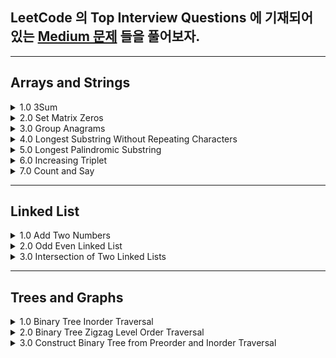 
## LeetCode 의 Top Interview Questions 에 기재되어 있는 [Medium 문제](https://leetcode.com/explore/interview/card/top-interview-questions-medium/103/array-and-strings/776/) 들을 풀어보자.

---
## Arrays and Strings

<details> 
  <summary> 1.0 3Sum </summary> 
  
  > 고민 
  - brute force 말고 다른 방법 을 찾아보자
  
  
  > 해결
  ### Intuition
<!-- Describe your first thoughts on how to solve this problem. -->
As given hint, once you designate the `Target` value that will be summed up to 0 with other two values, you can use dictionary to solve the problem. 

### Approach
<!-- Describe your approach to solving the problem. -->

1.0 Sort the given array. Once you sort the array, you won't have to deal with same sum of 3 values with different permutations. You are only interested in getting the `combination of sum`. 

Example) Given [-1,0,1,2,-1,4]

- Possible outcome = [-1,0,1], [-1,2,-1] ,[0,1,1] 
- You are `not interested` in the `sequence`, but the combination of integer, so you must only get  [-1,0,1] or [0,1,1] depending on how you sort the array.
- Sort the array in ascending order, it becomes ->  [-4,-1,-1,0,1,2]
- The following result would be = [-1,-1,2],[-1,0,1],[-1,0,1] and the duplicate combinations can be omitted using `Set`

2.0 Declare `Set<[Int]>` to prevent from getting duplicate combination of sum as shown in the example above.

3.0 Iterate through the array until `index` reaches up to right below `nums.count-1`. This way you dont have to examine the last two elements since you are only interested in sum of 3. 

4.0 Create innerloop that iterates from `index+1` until right below `nums.count`. Here you would update dictionary with `-(Target + sortedArray[j])` for key, and j as the value. 

5.0 if you find matchingValue with respect to the existing key of dictionary, record the indexes in the result. 



### Complexity
- Time complexity: `O(n^2)`
<!-- Add your time complexity here, e.g. $$O(n)$$ -->

- Space complexity: `O(n^2)`
<!-- Add your space complexity here, e.g. $$O(n)$$ -->

### Code

```swift 
class Solution {
    
  func threeSum(_ nums: [Int]) -> [[Int]] {
  
      var res: Set<[Int]> = []
      let sortedArr = nums.sorted(by: <) 
       
      for index in 0..<sortedArr.count-1 {
          let target = sortedArr[index]
          var dict: [Int:Int] = [:]
        for j in index+1..<sortedArr.count {  
          var temp: [Int] = [target]
          if let matchedValueIndex = dict[sortedArr[j]] { 
            temp.append(sortedArr[matchedValueIndex])
            temp.append(sortedArr[j])
            res.insert(temp)
          } else {
            dict.updateValue(j, forKey: -1 * (target + sortedArr[j])) 
          } 
            
        }
      }
      
    return Array(res)
   }
}
```
  
</details>

<details>
  <summary> 2.0 Set Matrix Zeros </summary>
  
  > 고민 
  - 어떤 자료구조를 사용해서 간단히 문제를 풀수있을지 고민.
  
  > 해결
  - 튜플을 이용, 요소가 0인 좌표 (x,y) 를 기록하여 문제 해결
  
  > 결과
  ```swift 
      func setZeroes(_ matrix: inout [[Int]]) {
        
        var pos: [(Int,Int)] = [] //x,y
        
        for x in 0..<matrix.count {
            for y in 0..<matrix[x].count{
                if matrix[x][y] == 0 {
                    pos.append((x,y))
                }
            }
        }
        
        for item in pos {
            matrix[item.0] = matrix[item.0].map{$0*0}
            for row in 0..<matrix.count {
                matrix[row][item.1] = 0
            }    
        }            
        
    }
  ```
  - Time complexity: `O(n*m)`
<!-- Add your time complexity here, e.g. $$O(n)$$ -->

- Space complexity: `O(n+m)`
<!-- Add your space complexity here, e.g. $$O(n)$$ -->
</details>


<details>
    <summary> 3.0 Group Anagrams </summary>
    
   > 고민 
   - 어떻게 다른 글자를 가지고 있는지 확인해줄까? 
   - 어떻게 같은 요소를 포함하고 있는애들끼리만 묶어줄까? 

   > 해결 
   - 각 String 에 Sort 를 사용하면 같은 문자를 포함하고 있는 요소와 아닌요소를 나눌수 있었다. 
   - 그 후 `Dictionary` 의 키값으로 다른 순서로 섞여있는 문자들을 구별하기 위하여 sorted 된 형태의 문자를 key 값으로 두고 value 로 각기 다른 순서로 구성된 문자들을 묶어두기 위해서 `[String]` 을 할당해주었다. 
    - 주어진 `strs` 를 순회하여 각 딕셔너리를 채워준뒤에 마지막으로 각 value 를 `res` 에 `append` 해줌으로 문제를 해결할수 있었다. 
    
   > 결과 
  
  ```swift 
  func groupAnagrams(_ strs: [String]) -> [[String]] {

    var commons: [String: [String]] = [:]
    var res: [[String]] = []

    for string in strs {
      let sortedString = String(string.sorted())
      if var anagrams = commons[sortedString] {
        anagrams.append(string)
        commons[sortedString] = anagrams
      }else{
        commons.updateValue([string], forKey: sortedString)
      }
    }

    for item in commons {
      res.append(item.value)
    }

    return res
  }
  ```
  
  - Time complexity: `O(n)`
<!-- Add your time complexity here, e.g. $$O(n)$$ -->

  - Space complexity: `O(n)`
<!-- Add your space complexity here, e.g. $$O(n)$$ -->

  </details>

<details> 
  <summary> 4.0 Longest Substring Without Repeating Characters </summary>
  
 > 고민 
 - 처음엔 이번에 들어온 string 요소가 이미 array 에 있다면 array 를 다 비우고 새로 시작하는 로직으로 작성하다 `removeSubrange` 를 사용해서 문제를 해결.
  
  
### Intuition
<!-- Describe your first thoughts on how to solve this problem. -->
Iterate through the given string and if there duplicated element found, update array that keep tracks of the current substring. 



### Approach
<!-- Describe your approach to solving the problem. -->
- Keypoint is to slice array by using `removeSubrange` 
- `array` is used to keep tracks of current substring.
- `set` is used to store traces of `array` 

![image.png](https://assets.leetcode.com/users/images/9327b146-8f1d-410a-a822-dbb022bf143d_1665562097.4361033.png)

### Complexity
- Time complexity: `O(n)`
<!-- Add your time complexity here, e.g. $$O(n)$$ -->

- Space complexity: `O(n)`
<!-- Add your space complexity here, e.g. $$O(n)$$ -->

### Code
```swift 
class Solution {
    
   func lengthOfLongestSubstring(_ s: String) -> Int {
  
      var set: Set<[String]> = []
      var curr: [String] = []

      for char in s {
        if let duplicatedIndex = curr.firstIndex(of: String(char))
        {
          curr.removeSubrange(0...duplicatedIndex)
        }
        curr.append(String(char))
        set.insert(curr)
      }
      return set.max(by: {$0.count<$1.count})?.count ?? 0
    }
}
```
</details>

<details>

 - 혼자sol? -> ❌
 <summary> 5.0 Longest Palindromic Substring </summary>
 
 > 고민
 - palindrome 이면 중복된 요소가 있는 인덱스마다 string 을 slice 해서 palindrome 여부를 판별하면 되겠다는 생각을 했다.
 - 하지만 아래와 같은 문제가 생겨 해메다 문제를 해결하지 못함.
 ex) "aacab" 일때, aac 까지 확인후 그다음 요소인 a 가 왔을때 aaca 와 aca 를 비교해야하는데 이방법은 time complexity 를 O(n^3) 가 되므로 패스하지 못함. 
 
 > 해결
 - 요소하나하나를 검사할때마다, 가운데 요소부터 양끝으로 뻗어가는 pointer (left, right) 를 생성하여 요소가 같은지 확인.
 - 이때 중요한것은 palindrome 의 길이가 odd, even 일때 를 생각해야한다는것이다. 
 <img width="835" alt="image" src="https://user-images.githubusercontent.com/36659877/195517073-f1b96583-b957-49a8-8547-6fc12c8662d5.png">

 > 결과 
 
 ```swift 
 func longestPalindrome(_ s: String) -> String {
  var left = 0
  var right = 0
  var resLen = 0
  let str = Array(s)
  var resLeft = 0
  var resRight = 0
  
  for i in 0..<str.count {
    (left,right) = (i,i)
    while (left >= 0 && right < str.count) && str[left] == str[right] {
      if (right - left + 1) > resLen {
        (resLeft,resRight) = (left,right) // 여기서 res = str[left...right] 를 할당하게되면 On^3 의 시간복잡도가 발생하므로, resLeft, resRight 에 일단 저장해둠.
        resLen = right - left
      }
      right += 1
      left -= 1
      
    }
    
    (left,right) = (i,i+1)
    while (left >= 0 && right < str.count) && str[left] == str[right] {
      if (right - left + 1) > resLen {
        (resLeft,resRight) = (left,right)
        resLen = right - left
      }
      right += 1
      left -= 1
    }
  }
  
  return String(str[resLeft...resRight])
}
```

- Time Complexity = `O(n^2)`

- Space Complexity = `O(1)`
 
</details>

<details> 
   <summary> 6.0 Increasing Triplet </summary> 
   
   > 고민 
   - 1부터 시작해서 왼쪽 < 가운데 < 오른쪽 이면 true 를 반환 하는 함수를 작성해봤는데, 3개가 꼭 연속으로 붙어 있어야한다는 제약조건이 없었기때문에 실패했다. 
   - 따라서 왼쪽, 오른쪽 요소를 검사하는 로직은 그대로 가져가되, lower, high bound 안에 middle 값이 존재해하는 로직을 파기 시작했다. 
   
   
   > 해결 
   
   ### 시도1
   - 1부터 요소 검사를 시작하여 left 값과 right 값이 유효할시 low, high bound 를 업데이트 시켜준다. 
   - left 와 right 가 현재 curr 값과 같은 값이 아니라면, prevMid 값을 업데이트 해준다. prevMid 는 high bound 가 업데이트 됐을시에, 이전의 middle 값을 넣어주어 유효한 triplet 인지 확인하는 용도때문에 할당해주었다. 
 
 ```swift 
   func increasingTriplet(_ nums: [Int]) -> Bool {
        
        if nums.count < 3 {return false}
        var low = nums[0]
        var high = Int.min
        var prevMid = 0

        for i in 1..<nums.count-1{ 
            let curr = nums[i]
            let left = nums[i-1]
            let right = nums[i+1]

            //Update left
            if curr > left {
                low = left
            }

            //Update right
            if curr < right {
                high = right   
            }

            if ((low < prevMid && high > prevMid) || (low < curr && high > curr)) {
                return true 
            }     
            
            if curr != right && curr != left {
                prevMid = curr    
            }

        }

       return false
    }
```  
- Time Complexity = `O(n)`

- Space Complexity = `O(n)`

  ### 시도2
  - 1.0 lower, upper 값을 max 로 잡는다. 
  - 2.0 주어진 배열을 순회 하면서 현재 값이 lower,upper 값 보다 같거나 작을시에 lower 값 upper 값을 순서대로 업데이트 시켜준다. 
  - 3.0 만약 숫자가 lower 보다 크고, upper 보다 작을시에 true 를 반환 해준다. 
  - 4.0 모든 요소를 순회 했는데도 불구하고 함수종료가 안되었다는 뜻은, lower, upper Range 사이에 값이 존재하지 않았다는 뜻이므로 false 를 반환해준다. 
   
```swift
   func increasingTriplet(_ nums: [Int]) -> Bool {
        var lower = Int.max, upper = Int.max
        for num in nums {
            if num <= lower {
                lower = num
            } else if num <= upper {
                upper = num
            } else {
                return true
            } 
        }
        return false
    }
```  
  
- Time Complexity = `O(n)`

- Space Complexity = `O(1)`

</details>

<details> 

   <summary> 7.0 Count and Say </summary>
    
   > 고민 
    
   - 문제를 보고 이해하지 못해서 힌트를 보고 해결했다. 
   - 내가 이해한 정도는 이전 수의 각자리수마다 연속으로 중복되는 요소를 카운트 하여 string 값으로 반환하는 작업을 n 번 반복하는 함수를 작성하는 것이였다. 

   > 해결
    
   ```swift 
   func countAndSay(_ n: Int) -> String {
      var str: String = ""
      //base case
      if n == 1 {
        return "1"
      }else {
        str += countAndSay(n-1)
        let count = counter(str)
        return stringConverter(count)
      }
   }

  func counter(_ str: String) -> [[Int]] {
    let first = str.index(str.startIndex, offsetBy: 0)
    var cnt = 1
    var res: [[Int]] = [[Int(String(str[first]))!,cnt]]

    for i in 0..<str.count-1 {
      let currIndex = str.index(str.startIndex, offsetBy: i)
      let nextIndex = str.index(str.startIndex, offsetBy: i+1)
      let element = String(str[currIndex])
      let nextElement = String(str[nextIndex])

      if res[res.count-1][0] != Int(nextElement)! {
        res.append([Int(nextElement)!,1])
      }
       if element == nextElement {
        cnt += 1
        res[res.count-1][1] = cnt
      }else{
        cnt = 1
      }

    }
     return res
  }

  func stringConverter(_ nums: [[Int]]) -> String {
    var str = ""
    for num in nums {
      for element in num.reversed() {
        str += String(element)
      }
    }
    return str
  }
  
  ```
  
  - Time Complexity = `O(n^2)`

  - Space Complexity = `O(n)`
  
</details>

---- 

## Linked List 

<details> 
  <summary> 1.0 Add Two Numbers </summary>
  
  > 고민 
  - 어떻게 새로운 노느들 리스트의 마지막 노드에 계속 이어줘야할지 고민 했다. 
  
  
  > 해결
  - 새로운 ListNode 의 마지막 노드를 tracking 하고 새로운 노드를 이어줄 변수를 만들었다. 
  - 이변수(`resNext`) 는 `res` listNode 를 참조하고 있고 `resNext = resNext.next` 를 while loop 에서 선언해주어 리스트 맨끝의 노드를 가르킬수 있도록 구현해주었다. 
  
  > 결과 
  
  ```swift 
  func addTwoNumbers(_ l1: ListNode?, _ l2: ListNode?) -> ListNode? {
        
        var carry = 0 
        var curr1 = l1
        var curr2 = l2
        var res: ListNode? = ListNode()
        var resNext = res
        
        while (curr1 != nil || curr2 != nil) { 
            var sum = (curr1?.val ?? 0) + (curr2?.val ?? 0) + carry
            carry = sum/10
            
            if sum >= 10 { 
                sum = sum - 10
            }
            
            curr1 = curr1?.next
            curr2 = curr2?.next 
            resNext?.next = ListNode(sum)
            resNext = resNext?.next
        }
        
        if carry == 1 { 
            resNext?.next = ListNode(carry)
        }
            //Trim off the first 0 Listnode
            res = res?.next
        
        return res
    }
    
  ```
 
  - Time Complexity = `O(n)`

  - Space Complexity = `O(n)`

 </details>

 <details> 
    <summary> 2.0 Odd Even Linked List </summary> 
    
   > 고민 
   - 홀수번째 있는 노드와 짝수번째 있는 노드를 어떻게 분리시킬지 고민 했다. 
    
   > 해결 
   - 이전번 문제와 똑같은 방법으로, 홀수, 짝수 번째 노드를 저장시킬 변수를 만들어서 리스트 끝에 이어주는 형식으로 문제 해결 
    
  ```swift 
    func oddEvenList(_ head: ListNode?) -> ListNode? {
      // var res = head

      var oddList: ListNode? = ListNode()
      var oddNext = oddList

      var evenList: ListNode? = ListNode()
      var evenNext = evenList

      var curr = head
      var cnt = 1

      while curr != nil {

        if cnt % 2 == 1 {
          oddNext?.next = curr
          oddNext = oddNext?.next
        } else {
          //evenCase
          evenNext?.next = curr
          evenNext = evenNext?.next
        }
        curr = curr?.next
        cnt += 1
      }

      if evenNext?.next?.next == nil {
        evenNext?.next = nil
      }

      oddList = oddList?.next
      evenList = evenList?.next
      oddNext?.next = evenList

      return oddList
    }
  ```
  
  ```swift 
  //더 간단히 푸는 방법 
     func oddEvenList(_ head: ListNode?) -> ListNode? {
        var odd = head
        var even = odd?.next
        
        var evenHead = even
        var oddHead = odd
        
        while even?.next != nil {
            odd?.next = even?.next
            odd = odd?.next
            
            even?.next = odd?.next
            even = even?.next
        }
        
        odd?.next = evenHead
        
        return oddHead
    }
  ```
    
  - Time Complexity = `O(n)`
  
  - Space Complexity = `O(1)`
    
 </details>


 <details> 
    <summary> 3.0 Intersection of Two Linked Lists </summary>
   
  - 혼자sol? -> ❌
  
  > 고민 
  - 각각 길이가 다른 리스트의 중 Intersect 하는 노드를 어떻게 찾을지 고민함. 
  - 리스트를 reverse 해서 풀어보려했으나 기존리스트의 순서를 바꾸면 안되므로 pass.
  
  > 해결
  - 각각 리스트의 길이를 세어 길이의 차만큼 offset 을 주어서 list 를 순회하는 방법으로 문제를 해결해도 되지만, count 하는과정의 시간이 오래걸림.
  - 각각의 리스트를 순회할때 nil 값이 오면, 다른 리스트의 첫부분으로 가서 문제를 해결하는 방법이 있었다. 
  - 이렇게해서 둘의 리스트를 한번씩 순회하면 길이의 상관없이 각각 검사되는 요소의 순서가 일치해 지므로 문제 해결!. 
  [참조](https://www.youtube.com/watch?v=D0X0BONOQhI)
   
  > 결과 
  
  ```swift
  func getIntersectionNode(_ headA: ListNode?, _ headB: ListNode?) -> ListNode? {
        
        var head1 = headA
        var head2 = headB
        
        while head1 !== head2 {
            head1 = head1 == nil ? headB : head1?.next
            head2 = head2 == nil ? headA : head2?.next
        }

        return head1
    }
  ```
  
  - Time Complexity = `O(n+m)`
  
  - Space Complexity = `O(1)`
    
  
 </details>
 
 ----
 
 ## Trees and Graphs
 
 <details>
     <summary> 1.0 Binary Tree Inorder Traversal </summary>
     
   > 고민 
   - Binary Tree 를 Inorder Traversal 하는 방법을 한번도 풀어보지 못해서 처음에 개념을 좀 찾아보고 코드로 구현하려고 했다. 
   - Inorder Traversal 은 Tree 를 검색하는 하나의 DFS 방법으로 왼쪽 가장 깊은 노드에서부터 오른쪽 방향으로 진행되는 방법이다. 
   - 처음 개념을 파악하고 나서 왼쪽 노드로 뻗어가는과정중에 오른쪽 노드가 있는지 파악 해야하나? 라는 고민을 했었지만 결과적으로는 아니였다. (여기서 시간을 엄청 잡아먹음) 
   - 한 2시간넘게 잘못된생각으로 문제를 풀려고 했었는데 솔직히 문제를 풀면서도 확신이 들지 않았었다. 다음부터는 시간이 꽤 지나는데도 내생각에 확신이 들지 않는다면 가능한 빨리  문제를 어떻게 접근해야하는지 다시 살펴볼 필요가 있다고 생각한다. 
     
   > 해결 
   - 0.0 pointer 를 root 로 향하게 한다.
   - 1.0 pointer 의 왼쪽 Child node 가 nil 이 될때 까지 쭉 pointer 를 이동시키며 Stack 에 저장한다. 
   - 2.0 Stack 제일 위에 있는 node 를 pop 해주고 res 에 append 한다. 
   - 3.0 pointer 를 pop 된 node 의 오른쪽 요소로 향하게 하고 1.0,2.0 을 되풀이 한다. 
   - 4.0 이 과정을 Pointer 가 nil, stack 이 empty 가 될때까지 반복한다. 
     
  <img width="1599" alt="image" src="https://user-images.githubusercontent.com/36659877/196602000-89c2e9cb-ac36-42dd-a045-1c4430483fd2.png">
    
   ```swift 
   func inorderTraversal(_ root: TreeNode?) -> [Int] {
    var res: [Int] = []
    var pointer = root
    var stack: [TreeNode] = []
    
    //Pointer 가 nil, stack 이 empty 가 될때까지
    while pointer != nil || !stack.isEmpty {
      
      //LeftNode Traversal 
      while pointer != nil {
         stack.append(pointer!) 
         pointer = pointer?.next
      }
      
      let lastNode = stack.removeLast() 
      res.append(lastNode.val) 
      pointer = lastNode.right
    }
    return res
   }
   ```
      
 - Time Complexity = `O(n)`
  
 - Space Complexity = `O(n)` 
 </details>
 
 
 <details> 
   <summary> 2.0 Binary Tree Zigzag Level Order Traversal </summary> 
    
   > 고민 
   - 어떻게 하나의 level 씩 노드를 검색할수 있을까? 
   - 어떻게 방향을 제어 할수 있을까? 
    
   > 해결 
   - BFS(하나의 level 씩 검색하는 방법) 를 사용해서 문제를 해결하는 방법을 저번에 한번 구현한적이 있었는데 생각이 잘 나지 않아서 다시 보고 익히는 연습을 했다. 
   - 각 level 이 읽어지는 방향이 달라지면서 노드값 또한 결과 배열에 정리 시켜놔야하는데 이부분에서 많이 고민 했다. Stack 과 Queue 를 같이 사용할지, 아니면 다른 방법이 있을지 생각 고민했다. 
   - 그 결과 루트 에서부터 오른쪽 에서 왼쪽 방향으로 읽는다고 생각하여 읽는 방향이 왼쪽에서 오른쪽 일경우 Queue 에 들어 있던 요소들을 배열에 넣은다음 reversed 해주어 문제를 해결했다.
       
   ![image](https://user-images.githubusercontent.com/36659877/196968613-c284d1bd-0a99-4bb1-96d9-14ba2de26e19.png)

   ![image](https://user-images.githubusercontent.com/36659877/196968663-162d864f-6479-47d5-bff6-437f8df56318.png)
     
   > 결과 
   ```swift 
   class Queue { 
    
    private var queue: [TreeNode?] = []
    private var head: Int = 0

    var count: Int {
      return queue.count - head 
    } 

    var isEmpty: Bool { 
      return self.count == 0 
    }

    func enqueue(_ val: TreeNode?) {
        guard let newNode = val else {return}
        queue.append(newNode)
    }

    func dequeue() -> TreeNode? { 
        guard head < queue.count, let node = queue[head] else {return nil}
        queue[head] = nil
        head += 1
        return node
    } 

   }
    
   func zigzagLevelOrder(_ root: TreeNode?) -> [[Int]] {

      var queue = Queue() 
      var res: [[Int]] = []
      var curr = root
      var leftToRight = false 
      queue.enqueue(curr)
        
      while (!queue.isEmpty) {
          var level: [Int] = [] 
          var count = queue.count - 1 

          while (count >= 0) { 
              if let node = queue.dequeue() {
                   level.append(node.val)
                   count -= 1
                   queue.enqueue(node.left)    
                   queue.enqueue(node.right)
              }
                
          }
       
          if leftToRight {
                level = level.reversed()
          }
            
          leftToRight = !leftToRight
          res.append(level)
      }

      return res
   }
   ```
    
   - Time Complexity = `O(n+E)` where E = Number of nodes per level
    
   - Space Complexity = `O(n+E)` 
 </details> 

 <details> 
   <summary> 3.0 Construct Binary Tree from Preorder and Inorder Traversal </summary> 
   
   > 고민 
   - preorder 와 inorder 리스트를 만들때 사용되었던 Binary Tree 를 생성하야하는데, 어떻게 preorder 와 inorder 리스트 들이 만들어지는지 알아봐야겠다. 

### Preorder (전위 순회) 방식 

![image](https://user-images.githubusercontent.com/36659877/197224781-95b32994-592d-48f4-88fb-3c416128e35f.png)
   
 - 순회 순서 => Root, Left, Right
 -> F > B > A > D > C > E > G > I > H 

### Preorder (전위 순회) 방식 

 ![image](https://user-images.githubusercontent.com/36659877/197229986-4f49811c-90cb-45ed-8d71-dcf4584b630b.png)

 - 순회 순서 => Left, Root, Right
 -> A > B > C > D > E > F > G > H > I
 
 - 두 방식의 공통점은 subTree 하나의 끝이 나올때까지 순회를 계속 하는 DFS 방식이다. 
 - 두방식의 다른점은 처음 2개의 요소를 탐색하는 순서인데, root/left 를 먼저 탐색하냐에 있다. 
 - 정확히 어떤 패턴을 사용해서 문제를 해결해야할지 몰라서 두개의 배열을 나열해보고 하나씩 요소를 제거 해봤고, 아래와 같은 생각을 이끌어 낼수 있었다. 

 
  > - Preorder 배열의 첫 요소는 Binary Tree 의 시작점의 값을 알려주기 때문에, preorder 배열의 요소를 하나씩 BinaryTree Node 로 생성한다음, 어떤 순서로 연결해줄지를 inorder 배열을 통해서 유출해냈다. 
  > - 또한 첫번째 요소를 기준으로 왼쪽 요소들은 Left SubTree 인것을 알수 있고, 오른쪽 요소들은 Right SubTree 인것을 유출해 낼수 있었다. 
  > 그리고 아래와 같은 방식으로 Binary Tree 를 완성해갔다. 
  
![image](https://user-images.githubusercontent.com/36659877/197249222-174d8fc4-b1ec-4ca7-9bf2-0f96634d9c38.png)
![image](https://user-images.githubusercontent.com/36659877/197250061-8a919182-59da-42ba-9d3d-65ee5f283635.png)
![image](https://user-images.githubusercontent.com/36659877/197250089-32646a4a-6651-4967-8794-09022034f90a.png)


> 해결
- 위에서 고민했던방법을 구현하는데에 있어서 어려움을 겪었다. 결국 혼자서 문제를 해결 하지는 못했고, Recursive 하게 문제를 해결하는 방법을 참조 하여 해결 하였다. 

```swift 
func buildTree(_ preorder: [Int], _ inorder: [Int]) -> TreeNode? {
    //baseCase
    guard let firstValue = preorder.first else {return nil}
    let root = TreeNode(firstValue)
    let midIndex = inorder.firstIndex(of:firstValue)!
    root.left = buildTree(Array(preorder[1..<(midIndex+1)]), Array(inorder[0..<midIndex]))
    root.right = buildTree(Array(preorder[(midIndex+1)...]), Array(inorder[(midIndex+1)...]))
  return root
}
```

- Time Complexity = `O(n)`
    
- Space Complexity = `O(n)` 

 </details>
